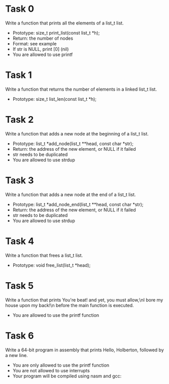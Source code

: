 # Task 0
Write a function that prints all the elements of a list_t list.

* Prototype: size_t print_list(const list_t *h);
* Return: the number of nodes
* Format: see example
* If str is NULL, print [0] (nil)
* You are allowed to use printf

# Task 1
Write a function that returns the number of elements in a linked list_t list.

* Prototype: size_t list_len(const list_t *h);

# Task 2
Write a function that adds a new node at the beginning of a list_t list.

* Prototype: list_t *add_node(list_t **head, const char *str);
* Return: the address of the new element, or NULL if it failed
* str needs to be duplicated
* You are allowed to use strdup

# Task 3
Write a function that adds a new node at the end of a list_t list.

* Prototype: list_t *add_node_end(list_t **head, const char *str);
* Return: the address of the new element, or NULL if it failed
* str needs to be duplicated
* You are allowed to use strdup

# Task 4
Write a function that frees a list_t list.

* Prototype: void free_list(list_t *head);

# Task 5
Write a function that prints You're beat! and yet, you must allow,\nI bore my house upon my back!\n before the main function is executed.

* You are allowed to use the printf function

# Task 6
Write a 64-bit program in assembly that prints Hello, Holberton, followed by a new line.

* You are only allowed to use the printf function
* You are not allowed to use interrupts
* Your program will be compiled using nasm and gcc:

